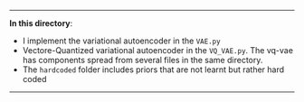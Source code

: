 ***
**In this directory**: 
- I implement the variational autoencoder in the `VAE.py`
- Vectore-Quantized variational autoencoder in the `VQ_VAE.py`. The vq-vae has components spread from several files in the same directory. 
- The `hardcoded` folder includes priors that are not learnt but rather hard coded
***